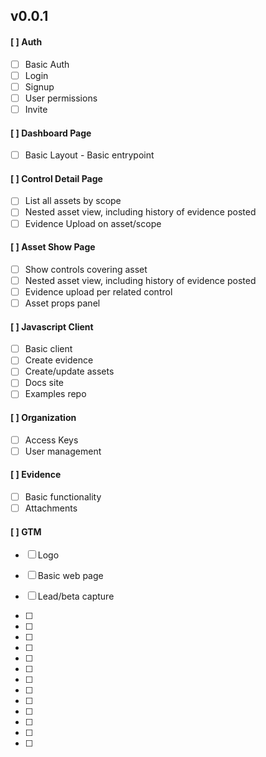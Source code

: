 ## v0.0.1

#### [ ] Auth
- [ ] Basic Auth
- [ ] Login
- [ ] Signup
- [ ] User permissions
- [ ] Invite

#### [ ] Dashboard Page 
- [ ] Basic Layout - Basic entrypoint

#### [ ] Control Detail Page
- [ ] List all assets by scope
- [ ] Nested asset view, including history of evidence posted
- [ ] Evidence Upload on asset/scope

#### [ ] Asset Show Page
- [ ] Show controls covering asset
- [ ] Nested asset view, including history of evidence posted
- [ ] Evidence upload per related control
- [ ] Asset props panel

#### [ ] Javascript Client
- [ ] Basic client
- [ ] Create evidence
- [ ] Create/update assets
- [ ] Docs site
- [ ] Examples repo

#### [ ] Organization
- [ ] Access Keys
- [ ] User management

#### [ ] Evidence
- [ ] Basic functionality
- [ ] Attachments

#### [ ] GTM
- [ ] Logo
- [ ] Basic web page
- [ ] Lead/beta capture
- [ ]




- [ ]
- [ ]
- [ ]
- [ ]
- [ ]
- [ ]
- [ ]
- [ ]
- [ ]
- [ ]
- [ ]
- [ ]